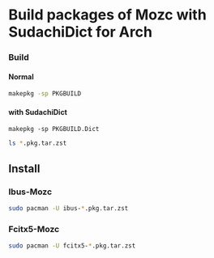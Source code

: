 # Build packages of Mozc with SudachiDict for Arch
### Build
#### Normal
```sh
makepkg -sp PKGBUILD
```
#### with SudachiDict
```
makepkg -sp PKGBUILD.Dict
```

```sh
ls *.pkg.tar.zst
```

## Install
### Ibus-Mozc
```sh
sudo pacman -U ibus-*.pkg.tar.zst
```
### Fcitx5-Mozc
```sh
sudo pacman -U fcitx5-*.pkg.tar.zst
```
